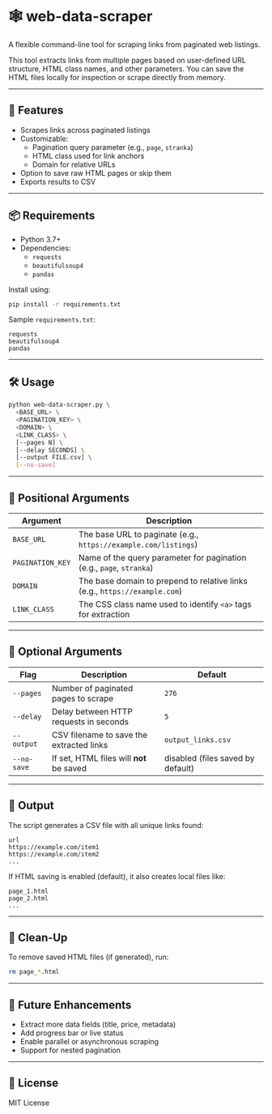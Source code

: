 # 🕸️ web-data-scraper

A flexible command-line tool for scraping links from paginated web listings.

This tool extracts links from multiple pages based on user-defined URL structure, HTML class names, and other parameters. You can save the HTML files locally for inspection or scrape directly from memory.

---

## 🚀 Features

- Scrapes links across paginated listings
- Customizable:
  - Pagination query parameter (e.g., `page`, `stranka`)
  - HTML class used for link anchors
  - Domain for relative URLs
- Option to save raw HTML pages or skip them
- Exports results to CSV

---

## 📦 Requirements

- Python 3.7+
- Dependencies:
  - `requests`
  - `beautifulsoup4`
  - `pandas`

Install using:

```bash
pip install -r requirements.txt
```

Sample `requirements.txt`:

```
requests
beautifulsoup4
pandas
```

---

## 🛠️ Usage

```bash
python web-data-scraper.py \
  <BASE_URL> \
  <PAGINATION_KEY> \
  <DOMAIN> \
  <LINK_CLASS> \
  [--pages N] \
  [--delay SECONDS] \
  [--output FILE.csv] \
  [--no-save]
```

---

## 🔹 Positional Arguments

| Argument        | Description                                                                    |
|-----------------|--------------------------------------------------------------------------------|
| `BASE_URL`      | The base URL to paginate (e.g., `https://example.com/listings`)               |
| `PAGINATION_KEY`| Name of the query parameter for pagination (e.g., `page`, `stranka`)          |
| `DOMAIN`        | The base domain to prepend to relative links (e.g., `https://example.com`)    |
| `LINK_CLASS`    | The CSS class name used to identify `<a>` tags for extraction                 |

---

## 🔸 Optional Arguments

| Flag             | Description                                     | Default              |
|------------------|-------------------------------------------------|----------------------|
| `--pages`        | Number of paginated pages to scrape             | `276`                |
| `--delay`        | Delay between HTTP requests in seconds          | `5`                  |
| `--output`       | CSV filename to save the extracted links        | `output_links.csv`   |
| `--no-save`      | If set, HTML files will **not** be saved        | disabled (files saved by default) |

---

## 📂 Output

The script generates a CSV file with all unique links found:

```csv
url
https://example.com/item1
https://example.com/item2
...
```

If HTML saving is enabled (default), it also creates local files like:

```
page_1.html
page_2.html
...
```

---

## 🧹 Clean-Up

To remove saved HTML files (if generated), run:

```bash
rm page_*.html
```

---

## 🔧 Future Enhancements

- Extract more data fields (title, price, metadata)
- Add progress bar or live status
- Enable parallel or asynchronous scraping
- Support for nested pagination

---

## 📄 License

MIT License